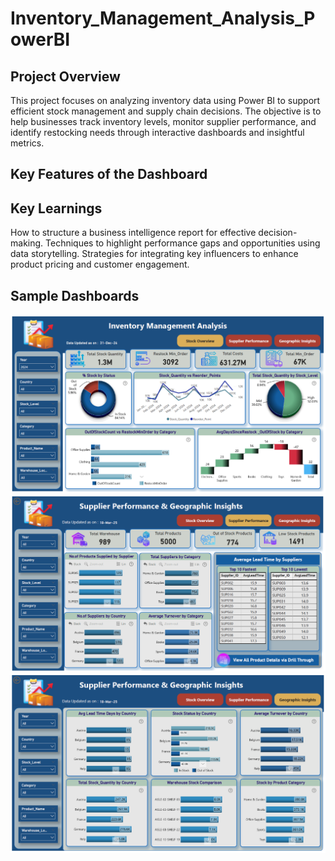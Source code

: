# Inventory_Management_Analysis_PowerBI

## Project Overview
This project focuses on analyzing inventory data using Power BI to support efficient stock management and supply chain decisions. The objective is to help businesses track inventory levels, monitor supplier performance, and identify restocking needs through interactive dashboards and insightful metrics.

## Key Features of the Dashboard

## Key Learnings
How to structure a business intelligence report for effective decision-making.
Techniques to highlight performance gaps and opportunities using data storytelling.
Strategies for integrating key influencers to enhance product pricing and customer engagement.

## Sample Dashboards

<img src="https://github.com/Alima39/Inventory_Management_Analysis_PowerBI/blob/main/Dashboard_Images/Stock_Overview.PNG" width="1000"/>

<img src="https://github.com/Alima39/Inventory_Management_Analysis_PowerBI/blob/main/Dashboard_Images/Supplier%20Performance.PNG" width="1000"/>

<img src="https://github.com/Alima39/Inventory_Management_Analysis_PowerBI/blob/main/Dashboard_Images/Geographic_Insights.PNG" width="1000"/>

